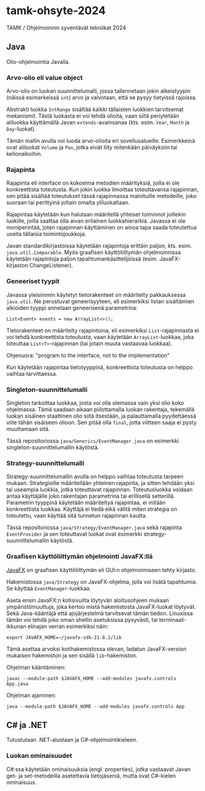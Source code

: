 # tamk-ohsyte-2024

TAMK / Ohjelmoinnin syventävät tekniikat 2024

## Java

Olio-ohjelmointia Javalla.

### Arvo-olio eli value object

Arvo-olio on luokan suunnittelumalli, jossa tallennetaan 
jokin alkeistyypin (näissä esimerkeissä
`int`) arvo ja valvotaan, että se pysyy tietyissä rajoissa.

Abstrakti luokka `IntRange` sisältää kaikki tällaisten
luokkien tarvitsemat mekanismit. Tästä luokasta ei voi tehdä
olioita, vaan siitä periytetään aliluokka käyttämällä Javan
`extends`-avainsanaa (kts. esim. `Year`, `Month` ja `Day`-luokat).

Tämän mallin avulla voi luoda arvo-olioita eri sovellusalueille.
Esimerkkeinä ovat aliluokat `Volume` ja `Pan`, jotka eivät liity 
mitenkään päiväyksiin tai kellonaikoihin.

### Rajapinta

Rajapinta eli interface on kokoelma metodien määrityksiä, joilla
ei ole konkreettista toteutusta. Kun jokin luokka ilmoittaa
toteuttavansa rajapinnan, sen pitää sisältää toteutukset tässä
rajapinnassa mainituille metodeille, joko suoraan tai perittyinä
joltain omalta yliluokaltaan.

Rajapintaa käytetään kun halutaan määritellä yhteiset toiminnot
joillekin luokille, joilla saattaa olla aivan erilainen luokkahierarkia.
Javassa ei ole moniperintää, joten rajapinnan käyttäminen on ainoa
tapa saada toteutettua useita tällaisia toimintojoukkoja.

Javan standardikirjastoissa käytetään rajapintoja erittäin paljon,
kts. esim. `java.util.Comparable`. Myös graafisen käyttöliittymän
ohjelmoinnissa käytetään rajapintoja paljon tapahtumankäsittelijöissä
(esim. JavaFX-kirjaston ChangeListener).

### Geneeriset tyypit

Javassa yleisimmin käytetyt tietorakenteet on määritelty pakkauksessa
`java.util`. Ne perustuvat geneerisyyteen, eli esimerkiksi listan
sisältämien alkioiden tyyppi annetaan geneerisenä parametrina:

    List<Event> events = new ArrayList<>();

Tietorakenteet on määritelty rajapintoina, eli esimerkiksi `List`-rajapinnasta
ei voi tehdä konkreettista toteutusta, vaan käytetään `ArrayList`-luokkaa,
joka toteuttaa `List<T>`-rajapinnan (tai jotain muuta vastaavaa luokkaa).

Ohjenuora: "program to the interface, not to the implementation"

Kun käytetään rajapintaa tietotyyppinä, konkreettista toteutusta on helppo
vaihtaa tarvittaessa.

### Singleton-suunnittelumalli

Singleton tarkoittaa luokkaa, josta voi olla olemassa vain yksi olio koko
ohjelmassa. Tämä saadaan aikaan piilottamalla luokan rakentaja, tekemällä
luokan sisäinen staattinen olio siitä itsestään, ja palauttamalla pyydettäessä
viite tähän sisäiseen olioon. Sen pitää olla `final`, jotta viitteen saaja
ei pysty muuttamaan sitä.

Tässä repositoriossa `java/Generics/EventManager.java` on esimerkki
singleton-suunnittelumallin käytöstä.

### Strategy-suunnittelumalli

Strategy-suunnittelumallin avulla on helppo vaihtaa toteutusta tarpeen
mukaan. Strategioille määritellään yhteinen rajapinta, ja sitten tehdään
yksi tai useampia luokkia, jotka toteuttavat rajapinnan. Toteutusluokka
voidaan antaa käyttäjälle joko rakentajan parametrina tai erillisellä
setterillä. Parametrin tyyppinä käytetään määriteltyä rajapintaa, ei mitään
konkreettista luokkaa. Käyttäjä ei tiedä eikä välitä miten strategia on
toteutettu, vaan käyttää sitä tunnetun rajapinnan kautta.

Tässä repositoriossa `java/Strategy/EventManager.java` sekä rajapinta
`EventProvider` ja sen toteuttavat luokat ovat esimerkki strategy-suunnittelumallin
käytöstä.

### Graafisen käyttöliittymän ohjelmointi JavaFX:llä

[JavaFX](https://openjfx.io/) on graafisen käyttöliittymän eli GUI:n ohjelmoimiseen 
tehty kirjasto.

Hakemistossa `java/Strategy` on JavaFX-ohjelma, jolla voi lisätä tapahtumia.
Se käyttää `EventManager`-luokkaa.

Aseta ensin JavaFX:n kotisivuilta löytyvän aloitusohjeen mukaan ympäristömuuttuja,
joka kertoo mistä hakemistosta JavaFX-luokat löytyvät. Sekä Java-kääntäjä että
ajojärjestelmä tarvitsevat tämän tiedon. Linuxissa tämän voi tehdä joko oman
shellin asetuksissa pysyvästi, tai terminaali-ikkunan elinajan verran esimerkiksi näin:

    export JAVAFX_HOME=~/javafx-sdk-21.0.2/lib

Tämä asettaa arvoksi kotihakemistossa olevan, ladatun JavaFX-version mukaisen hakemiston
ja sen sisällä `lib`-hakemiston.

Ohjelman kääntäminen:

    javac --module-path $JAVAFX_HOME --add-modules javafx.controls App.java

Ohjelman ajaminen:

    java --module-path $JAVAFX_HOME --add-modules javafx.controls App

## C# ja .NET

Tutustutaan .NET-alustaan ja C#-ohjelmointikieleen.

### Luokan ominaisuudet

C#:ssa käytetään ominaisuuksia (engl. properties), jotka vastaavat
Javan get- ja set-metodeilla asetettavia tietojäseniä, mutta ovat
C#-kielen ominaisuus.

